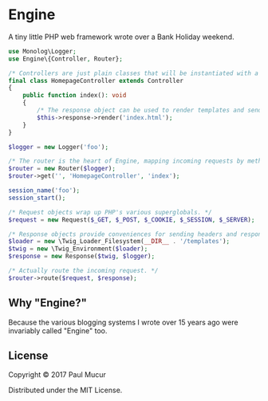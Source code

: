 # Engine

A tiny little PHP web framework wrote over a Bank Holiday weekend.

```php
use Monolog\Logger;
use Engine\{Controller, Router};

/* Controllers are just plain classes that will be instantiated with a Request, Response and logger. */
final class HomepageController extends Controller
{
    public function index(): void
    {
        /* The response object can be used to render templates and send them to the user. */
        $this->response->render('index.html');
    }
}

$logger = new Logger('foo');

/* The router is the heart of Engine, mapping incoming requests by method and path to controller actions. */
$router = new Router($logger);
$router->get('', 'HomepageController', 'index');

session_name('foo');
session_start();

/* Request objects wrap up PHP's various superglobals. */
$request = new Request($_GET, $_POST, $_COOKIE, $_SESSION, $_SERVER);

/* Response objects provide conveniences for sending headers and response bodies to the user. */
$loader = new \Twig_Loader_Filesystem(__DIR__ . '/templates');
$twig = new \Twig_Environment($loader);
$response = new Response($twig, $logger);

/* Actually route the incoming request. */
$router->route($request, $response);
```

## Why "Engine?"

Because the various blogging systems I wrote over 15 years ago were invariably called "Engine" too.

## License

Copyright © 2017 Paul Mucur

Distributed under the MIT License.
